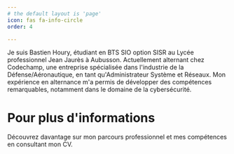 ```yaml
---
# the default layout is 'page'
icon: fas fa-info-circle
order: 4

--- 
```


Je suis Bastien Houry, étudiant en BTS SIO option SISR au Lycée professionnel Jean Jaurès à Aubusson. Actuellement alternant chez Codechamp, une entreprise spécialisée dans l'industrie de la Défense/Aéronautique, en tant qu'Administrateur Système et Réseaux. Mon expérience en alternance m'a permis de développer des compétences remarquables, notamment dans le domaine de la cybersécurité.


# Pour plus d'informations

Découvrez davantage sur mon parcours professionnel et mes compétences en consultant mon CV.